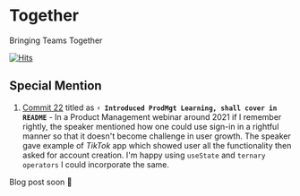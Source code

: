 # Together

Bringing Teams Together

[![Hits](https://hits.seeyoufarm.com/api/count/incr/badge.svg?url=https%3A%2F%2Fgithub.com%2Fdhairyaostwal%2FTogether&count_bg=%2379C83D&title_bg=%23555555&icon=&icon_color=%23E7E7E7&title=Views&edge_flat=false)](https://github.com/dhairyaostwal/Together)

## Special Mention

1. [Commit 22](https://github.com/dhairyaostwal/Together/commit/e87d420dc72c83d57b84c516606598a96e604f2b) titled as **`⚡️ Introduced ProdMgt Learning, shall cover in README`** - In a Product Management webinar around 2021 if I remember rightly, the speaker mentioned how one could use sign-in in a rightful manner so that it doesn't become challenge in user growth. The speaker gave example of *TikTok* app which showed user all the functionality then asked for account creation. I'm happy using `useState` and `ternary operators` I could incorporate the same. 

Blog post soon :tada:
